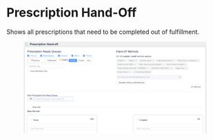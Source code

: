 # Prescription Hand-Off

Shows all prescriptions that need to be completed out of fulfillment.

<figure><img src="../../.gitbook/assets/image (568).png" alt=""><figcaption></figcaption></figure>
